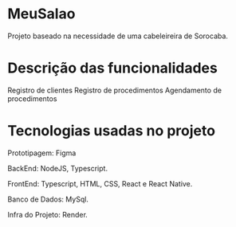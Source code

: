 # MeuSalao
Projeto baseado na necessidade de uma cabeleireira de Sorocaba.

# Descrição das funcionalidades

Registro de clientes
Registro de procedimentos
Agendamento de procedimentos

# Tecnologias usadas no projeto

Prototipagem: Figma

BackEnd: NodeJS, Typescript.

FrontEnd: Typescript, HTML, CSS, React e React Native.

Banco de Dados: MySql.

Infra do Projeto: Render.
